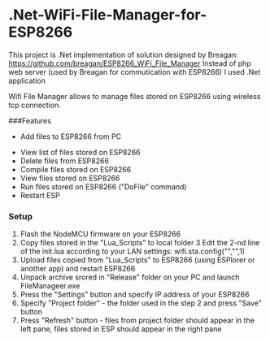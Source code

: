 # .Net-WiFi-File-Manager-for-ESP8266

This project is .Net implementation of solution designed by Breagan: https://github.com/breagan/ESP8266_WiFi_File_Manager
Instead of php web server (used by Breagan for commutication with ESP8266) I used .Net application

Wifi File Manager allows to manage files stored on ESP8266 using wireless tcp connection.

###Features
* Add files to ESP8266 from PC
- View list of files stored on ESP8266
- Delete files from ESP8266
- Compile files stored on ESP8266
- View files stored on ESP8266
- Run files stored on ESP8266 ("DoFile" command)
- Restart ESP

### Setup
1. Flash the NodeMCU firmware on your ESP8266
2. Copy files stored in the "Lua_Scripts" to local folder
3  Edit the 2-nd line of the init.lua according to your LAN settings: 
           wifi.sta.config("<Your LAN SSID>","<password>",1)
4. Upload files copied from "Lua_Scripts" to ESP8266 (using ESPlorer or another app) and restart ESP8266          
5. Unpack archive srored in "Release" folder on your PC and launch FileManageer.exe
6. Press the "Settings" button and specify IP address of your ESP8266
7. Specify "Project folder" - the folder used in the step 2 and press "Save" button
8. Press "Refresh" button - files from project folder should appear in the left pane, files stored in ESP should appear in the right pane

